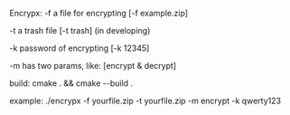 Encrypx:
  -f a file for encrypting [-f example.zip]
 
  -t a trash file [-t trash] (in developing)
  
  -k password of encrypting [-k 12345]
  
  -m has two params, like: [encrypt & decrypt]

  build:
      cmake . && cmake --build .


  example:
      ./encrypx -f yourfile.zip -t yourfile.zip -m encrypt -k qwerty123

